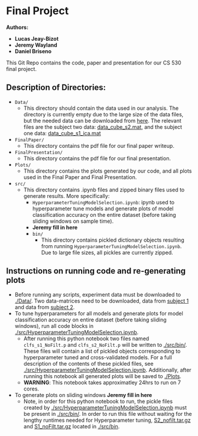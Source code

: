 # Final Project #
**Authors:** 
- **Lucas Jeay-Bizot**
- **Jeremy Wayland**
- **Daniel Briseno**

This Git Repo contains the code, paper and presentation for our CS 530 final project.

## Description of Directories: ##

- `Data/`
	- This directory should contain the data used in our analysis. The directory is currently empty due to the large size of the data files, but the needed data can be downloaded from [here](https://drive.google.com/drive/folders/1RLKVqrd7dmyu7oeTLaVNLNHCbL5rcHaN). The relevant files are the subject two data: [data_cube_s2.mat](https://drive.google.com/file/d/1ZTKHc1-FN9ApRAEsPEbOTWhgtJE0gKKr/view?usp=sharing), and the subject one data: [data_cube_s1_ica.mat](https://drive.google.com/file/d/1-NG2LTa2dOwXzO1qo8yCBcuSuQwGtppz/view?usp=sharing)
- `FinalPaper/`
	- This directory contains the pdf file for our final paper writeup.
- `FinalPresentation/`
	- This directory contains the pdf file for our final presentation.
- `Plots/`
	- This directory contains the plots generated by our code, and all plots used in the Final Paper and Final Presentation.
- `src/`
	- This directory contains .ipynb files and zipped binary files used to generate results. More specifically:
		- `HyperparameterTuningModelSelection.ipynb`: ipynb used to hyperparameter tune models and generate plots of model classification accuracy on the entire dataset (before taking sliding windows on sample time). 
		- **Jeremy fill in here**
		- `bin/`
			- This directory contains pickled dictionary objects resulting from running `HyperparameterTuningModelSelection.ipynb`. Due to large file sizes, all pickles are currently zipped.	

## Instructions on running code and re-generating plots ##

- Before running any scripts, experiment data must be downloaded to [./Data/](./Data/). Two data-matrices need to be downloaded, data from [subject 1](https://drive.google.com/file/d/1-NG2LTa2dOwXzO1qo8yCBcuSuQwGtppz/view?usp=sharing) and data from [subject 2](https://drive.google.com/file/d/1ZTKHc1-FN9ApRAEsPEbOTWhgtJE0gKKr/view?usp=sharing).
- To tune hyperparameters for all models and generate plots for model classification accuracy on entire dataset (before taking sliding windows), run all code blocks in [./src/HyperparameterTuningModelSelection.ipynb](./src/HyperparameterTuningModelSelection.ipynb).
	- After running this python notebook two files named `clfs_s1_NoFilt.p` and `clfs_s2_NoFilt.p` will be written to [./src/bin/](./src/bin). These files will contain a list of pickled objects corresponding to hyperparameter tuned and cross-validated models. For a full description of the contents of these pickled files, see [./src/HyperparameterTuningModelSelection.ipynb](./src/HyperparameterTuningModelSelection.ipynb). Additionally, after running this notebook all generated plots will be saved to [./Plots](./Plots).
	- **WARNING**: This notebook takes approximatley 24hrs to run on 7 cores.
- To generate plots on sliding windows **Jeremy fill in here**
	- Note, in order for this python notebook to run, the pickle files created by [./src/HyperparameterTuningModelSelection.ipynb](./src/HyperparameterTuningModelSelection.ipynb) must be present in [./src/bin/](./src/bin/). In order to run this file without waiting for the lengthy runtimes needed for Hyperparameter tuning, [S2_nofilt.tar.gz](./src/bin/S2_nofilt.tar.gz) and [S1_noFilt.tar.gz](./src/bin/S1_noFilt.tar.gz) located in [./src/bin](./src/bin).  
